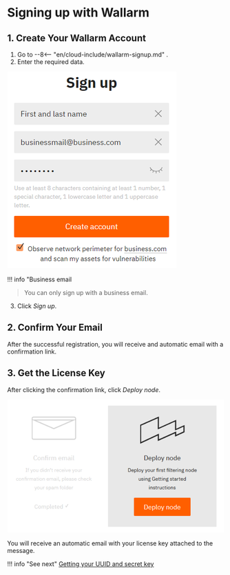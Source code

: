 # Signing up with Wallarm

## 1. Create Your Wallarm Account

1. Go to 
--8<-- "en/cloud-include/wallarm-signup.md"
.
2. Enter the required data.

  ![](../../images/signup-en.png)

  !!! info "Business email
  > You can only sign up with a business email.

3. Click *Sign up*.

## 2. Confirm Your Email

After the successful registration, you will receive and automatic email with a confirmation link.

## 3. Get the License Key

After clicking the confirmation link, click *Deploy node*.

![](../../images/signupClickDeploy-en.png)

You will receive an automatic email with your license key attached to the message.

!!! info "See next"
    [Getting your UUID and secret key](partner-uuid-en.md)